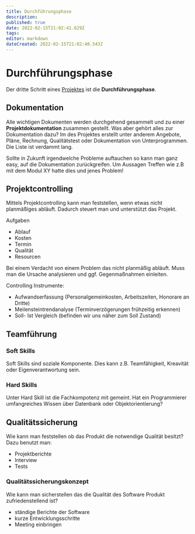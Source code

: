 ```yaml
---
title: Durchführungsphase
description: 
published: true
date: 2022-02-15T21:02:41.629Z
tags: 
editor: markdown
dateCreated: 2022-02-15T21:02:40.543Z
---
```


# Durchführungsphase

Der dritte Schritt eines [Projektes](/Projektmanagement) ist die **Durchführungsphase**.

## Dokumentation

Alle wichtigen Dokumenten werden durchgehend gesammelt und zu einer
**Projektdokumentation** zusammen gestellt. Was aber gehört alles zur
Dokumentation dazu? Im des Projektes erstellt unter anderem Angebote,
Pläne, Rechnung, Qualitätstest oder Dokumentation von Unterprogrammen.
Die Liste ist verdammt lang.

Sollte in Zukunft irgendwelche Probleme auftauchen so kann man ganz
easy, auf die Dokumentation zurückgreifen. Um Aussagen Treffen wie z.B
mit dem Modul XY hatte dies und jenes Problem!

## Projektcontrolling

Mittels Projektcontrolling kann man feststellen, wenn etwas nicht
planmäßiges abläuft. Dadurch steuert man und unterstützt das Projekt.

Aufgaben  

-   Ablauf
-   Kosten
-   Termin
-   Qualität
-   Resourcen

Bei einem Verdacht von einem Problem das nicht planmäßig abläuft. Muss
man die Ursache analysieren und ggf. Gegenmaßnahmen einleiten.

Controlling Instrumente:

-   Aufwandserfassung (Personalgemeinkosten, Arbeitszeiten, Honorare an
    Dritte)
-   Meilensteintrendanalyse (Terminverzögerungen frühzeitig erkennen)
-   Soll- Ist Vergleich (befinden wir uns näher zum Soll Zustand)

## Teamführung

### Soft Skills

Soft Skills sind soziale Komponente. Dies kann z.B. Teamfähigkeit,
Kreavität oder Eigenverantwortung sein.

### Hard Skills

Unter Hard Skill ist die Fachkompotenz mit gemeint. Hat ein
Programmierer umfangreiches Wissen über Datenbank oder
Objektorientierung?

## Qualitätssicherung

Wie kann man feststellen ob das Produkt die notwendige Qualität besitzt?
Dazu benutzt man:

-   Projektberichte
-   Interview
-   Tests

### Qualitätssicherungskonzept

Wie kann man sicherstellen das die Qualität des Software Produkt
zufriedenstellend ist?

-   ständige Berichte der Software
-   kurze Entwicklungsschritte
-   Meeting einbringen